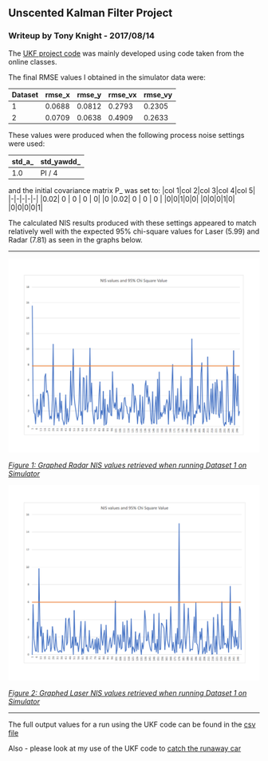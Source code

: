 ## **Unscented Kalman Filter Project**



### Writeup by Tony Knight - 2017/08/14


The [UKF project code](https://github.com/teeekay/CarND-Unscented-Kalman-Filter-Project/tree/master/src) was mainly developed using code taken from the online classes.

The final RMSE values I obtained in the simulator data were:

|Dataset|rmse_x|rmse_y|rmse_vx|rmse_vy|
|-|-|-|-|-|
|1|0.0688|	0.0812|	0.2793|	0.2305|
|2|	0.0709|	0.0638|	0.4909|	0.2633|

These values were produced when the following process noise settings were used:

|std_a_ | std_yawdd_|
|---|--|
| 1.0 | PI / 4 |

and the initial covariance matrix P_ was set to:
|col 1|col 2|col 3|col 4|col 5|
|-|-|-|-|-|
|0.02| 0  | 0 | 0 | 0|
|0 |0.02| 0  | 0 | 0 |
|0|0|1|0|0|
|0|0|0|1|0|
|0|0|0|0|1|


The calculated NIS results produced with these settings appeared to match relatively well with the expected 95% chi-square values for Laser (5.99) and Radar (7.81) as seen in the graphs below.

---

<img src="https://github.com/teeekay/CarND-Unscented-Kalman-Filter-Project/blob/master/Output/NIS_Radar.png?raw=true"  width=700>

<i><u>Figure 1: Graphed Radar NIS values retrieved when running Dataset 1 on Simulator</u></i>

<img src="https://github.com/teeekay/CarND-Unscented-Kalman-Filter-Project/blob/master/Output/NIS_Laser.png?raw=true"  width=700>

<i><u>Figure 2: Graphed Laser NIS values retrieved when running Dataset 1 on Simulator</u></i>


---



The full output values for a run using the UKF code can be found in the [csv file](https://github.com/teeekay/CarND-Unscented-Kalman-Filter-Project/blob/master/Output/test20170814r1.csv)


Also - please look at my use of the UKF code to [catch the runaway car](https://github.com/teeekay/CarND-Catch-Run-Away-Car-UKF/blob/master/AnthonyKnight_UKF_Project_RunawayCar.md)